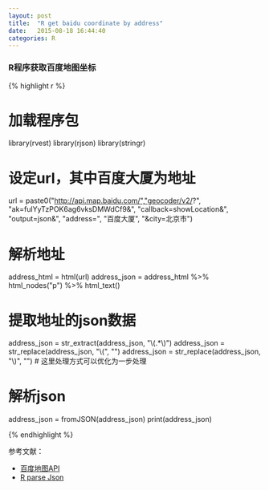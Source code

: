 ```yaml
---
layout: post
title:  "R get baidu coordinate by address"
date:   2015-08-18 16:44:40
categories: R
---
```


### R程序获取百度地图坐标

{% highlight r %}

# 加载程序包
library(rvest)
library(rjson)
library(stringr)

# 设定url，其中百度大厦为地址
url = paste0("http://api.map.baidu.com/","geocoder/v2/?", 
               "ak=fulYyTzPOK6ag6vksDMWdCf9&", "callback=showLocation&",
               "output=json&", "address=", "百度大厦", "&city=北京市")

# 解析地址
address_html = html(url)
address_json = address_html %>% html_nodes("p") %>% html_text()

# 提取地址的json数据
address_json = str_extract(address_json, "\\(.*\\)")
address_json = str_replace(address_json, "\\(", "")
address_json = str_replace(address_json, "\\)", "")  # 这里处理方式可以优化为一步处理

# 解析json
address_json = fromJSON(address_json)
print(address_json)

{% endhighlight %}

参考文献：
* [百度地图API][API]
* [R parse Json][json]

[API]: http://developer.baidu.com/map/index.php?title=webapi/guide/webservice-geocoding
[json]: http://gastonsanchez.com/work/webdata/getting_web_data_r5_json_data.pdf



